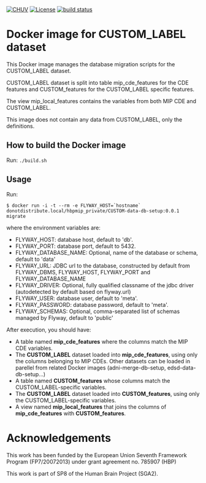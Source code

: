 [![CHUV](https://img.shields.io/badge/CHUV-LREN-AF4C64.svg)](https://www.unil.ch/lren/en/home.html) [![License](DATA_LICENSE_BADGE)](https://github.com/LREN-CHUV/CUSTOM-data-db-setup/blob/master/LICENSE)
[![build status](https://gitlab.com/hbpmip_private/CUSTOM-data-db-setup/badges/master/build.svg)](https://gitlab.com/hbpmip_private/CUSTOM-data-db-setup/commits/master)

# Docker image for CUSTOM_LABEL dataset

This Docker image manages the database migration scripts for the CUSTOM_LABEL dataset.

CUSTOM_LABEL dataset is split into table mip_cde_features for the CDE features and CUSTOM_features for the CUSTOM_LABEL specific features.

The view mip_local_features contains the variables from both MIP CDE and CUSTOM_LABEL.

This image does not contain any data from CUSTOM_LABEL, only the definitions.

## How to build the Docker image

Run: `./build.sh`

## Usage

Run:

```console
$ docker run -i -t --rm -e FLYWAY_HOST=`hostname` donotdistribute.local/hbpmip_private/CUSTOM-data-db-setup:0.0.1 migrate
```

where the environment variables are:

* FLYWAY_HOST: database host, default to 'db'.
* FLYWAY_PORT: database port, default to 5432.
* FLYWAY_DATABASE_NAME: Optional, name of the database or schema, default to 'data'
* FLYWAY_URL: JDBC url to the database, constructed by default from FLYWAY_DBMS, FLYWAY_HOST, FLYWAY_PORT and FLYWAY_DATABASE_NAME
* FLYWAY_DRIVER: Optional, fully qualified classname of the jdbc driver (autodetected by default based on flyway.url)
* FLYWAY_USER: database user, default to 'meta'.
* FLYWAY_PASSWORD: database password, default to 'meta'.
* FLYWAY_SCHEMAS: Optional, comma-separated list of schemas managed by Flyway, default to 'public'

After execution, you should have:

* A table named **mip_cde_features** where the columns match the MIP CDE variables.
* The **CUSTOM_LABEL** dataset loaded into **mip_cde_features**, using only the columns belonging to MIP CDEs. Other datasets can be loaded in parellel from related Docker images (adni-merge-db-setup, edsd-data-db-setup...)
* A table named **CUSTOM_features** whose columns match the CUSTOM_LABEL-specific variables.
* The **CUSTOM_LABEL** dataset loaded into **CUSTOM_features**, using only the CUSTOM_LABEL-specific variables.
* A view named **mip_local_features** that joins the columns of **mip_cde_features** with **CUSTOM_features**.

# Acknowledgements

This work has been funded by the European Union Seventh Framework Program (FP7/2007­2013) under grant agreement no. 785907 (HBP)

This work is part of SP8 of the Human Brain Project (SGA2).
